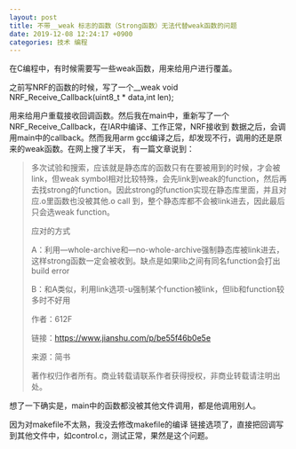 ```yaml
---
layout: post
title: 不带__weak 标志的函数（Strong函数）无法代替weak函数的问题
date: 2019-12-08 12:24:17 +0900
categories: 技术 编程
---
```


在C编程中，有时候需要写一些weak函数，用来给用户进行覆盖。

之前写NRF的函数的时候，写了一个__weak void NRF_Receive_Callback(uint8_t * data,int len);

用来给用户重载接收回调函数。然后我在main中，重新写了一个NRF_Receive_Callback，在IAR中编译、工作正常，NRF接收到
数据之后，会调用main中的callback。然而我用arm gcc编译之后，却发现不行，调用的还是原来的weak函数。在网上搜了半天，
有一篇文章说到：

> 多次试验和搜索，应该就是静态库的函数只有在要被用到的时候，才会被link，但weak symbol相对比较特殊，会先link到weak的function，然后再去找strong的function。因此strong的function实现在静态库里面，并且对应.o里函数也没被其他.o call 到，整个静态库都不会被link进去，因此最后只会选weak function。
> 
>应对的方式
>
>A：利用—whole-archive和—no-whole-archive强制静态库被link进去，这样strong函数一定会被收到。缺点是如果lib之间有同名function会打出build error
>
>B：和A类似，利用link选项-u强制某个function被link，但lib和function较多时不好用
>
>作者：612F
>
>链接：https://www.jianshu.com/p/be55f46b0e5e
>
>来源：简书
>
>著作权归作者所有。商业转载请联系作者获得授权，非商业转载请注明出处。

想了一下确实是，main中的函数都没被其他文件调用，都是他调用别人。

因为对makefile不太熟，我没去修改makefile的编译 链接选项了，直接把回调写到其他文件中，如control.c，测试正常，果然是这个问题。



